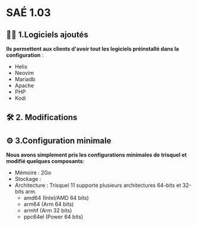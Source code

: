 # SAÉ 1.03
## 👨‍💻 1.Logiciels ajoutés
**Ils permettent aux clients d'avoir tout les logiciels préinstallé dans la configuration** :
* Helix
* Neovim
* Mariadb
* Apache
* PHP
* Kodi
## 🛠 2. Modifications

## ⚙️ 3.Configuration minimale
**Nous avons simplement pris les configurations minimales de trisquel et modifié quelques composants**:
* Mémoire : 2Go
* Stockage :
* Architecture : Trisquel 11 supporte plusieurs architectures 64-bits et 32-bits arm.
  *  amd64 (Intel/AMD 64 bits)
  *  arm64 (Arm 64 bits)
  *  armhf (Arm 32 bits)
  * ppc64el (Power 64 bits)
